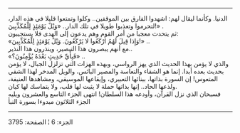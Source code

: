 ------------------------------------------------------------------------

الدنيا. وكأنما ليقال لهم: اشهدوا الفارق بين الموقفين.. وكلوا وتمتعوا
قليلا في هذه الدار، لتحرموا وتعذبوا طويلا في تلك الدار.. «وَيْلٌ يَوْمَئِذٍ
لِلْمُكَذِّبِينَ!» .  
ثم يتحدث معجبا من أمر القوم وهم يدعون إلى الهدى فلا يستجيبون:  
«وَإِذا قِيلَ لَهُمُ ارْكَعُوا لا يَرْكَعُونَ. وَيْلٌ يَوْمَئِذٍ لِلْمُكَذِّبِينَ!» ..  
مع أنهم يبصرون هذا التبصير، وينذرون هذا النذير..  
«فَبِأَيِّ حَدِيثٍ بَعْدَهُ يُؤْمِنُونَ؟» ..  
والذي لا يؤمن بهذا الحديث الذي يهز الرواسي، وبهذه الهزات التي تزلزل
الجبال، لا يؤمن بحديث بعده أبدا. إنما هو الشقاء والتعاسة والمصير البائس،
والويل المدخر لهذا الشقي المتعوس! إن السورة بذاتها، ببنائها التعبيري،
وإيقاعها الموسيقي، ومشاهدها العنيفة، ولذعها الحاد.. إنها بذاتها حملة لا
يثبت لها قلب، ولا يتماسك لها كيان.  
فسبحان الذي نزل القرآن، وأودعه هذا السلطان! انتهى الجزء التاسع والعشرون
ويليه الجزء الثلاثون مبدوءا بسورة النبأ

------------------------------------------------------------------------

الجزء: 6 ¦ الصفحة: 3795
